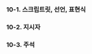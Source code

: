 
### 10-1. 스크립트릿, 선언, 표현식

### 10-2. 지시자

### 10-3. 주석
<!--stackedit_data:
eyJoaXN0b3J5IjpbLTk4NTc0NDMwNV19
-->